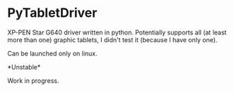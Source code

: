 # PyTabletDriver
XP-PEN Star G640 driver written in python. Potentially supports all (at least more than one) graphic tablets, I didn't test it (because I have only one).

Can be launched only on linux.

\*Unstable\*

Work in progress.
